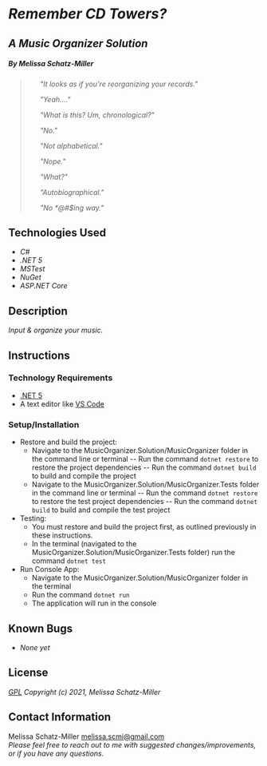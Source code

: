 # _Remember CD Towers?_
## _A Music Organizer Solution_

##### By _**Melissa Schatz-Miller**_


> &nbsp;&nbsp;&nbsp;&nbsp;&nbsp;&nbsp;_"It looks as if you're reorganizing your records."_
>
> &nbsp;&nbsp;&nbsp;&nbsp;&nbsp;&nbsp;_"Yeah...."_
>
> &nbsp;&nbsp;&nbsp;&nbsp;&nbsp;&nbsp;_"What is this? Um, chronological?"_
>
> &nbsp;&nbsp;&nbsp;&nbsp;&nbsp;&nbsp;_"No."_
>
> &nbsp;&nbsp;&nbsp;&nbsp;&nbsp;&nbsp;_"Not alphabetical."_
>
>  &nbsp;&nbsp;&nbsp;&nbsp;&nbsp;&nbsp;_"Nope."_
>
> &nbsp;&nbsp;&nbsp;&nbsp;&nbsp;&nbsp;_"What?"_
>
>  &nbsp;&nbsp;&nbsp;&nbsp;&nbsp;&nbsp;_"Autobiographical."_
>
>  &nbsp;&nbsp;&nbsp;&nbsp;&nbsp;&nbsp;_"No *@#$ing way."_


## Technologies Used

* _C#_
* _.NET 5_
* _MSTest_
* _NuGet_
* _ASP.NET Core_

## Description

_Input & organize your music._

## Instructions

### Technology Requirements

* [.NET 5](https://dotnet.microsoft.com/download/dotnet/5.0)
* A text editor like [VS Code](https://code.visualstudio.com/)

### Setup/Installation

* Restore and build the project:
  - Navigate to the MusicOrganizer.Solution/MusicOrganizer folder in the command line or terminal 
    -- Run the command ```dotnet restore``` to restore the project dependencies
    -- Run the command ```dotnet build``` to build and compile the project
  - Navigate to the MusicOrganizer.Solution/MusicOrganizer.Tests folder in the command line or terminal 
    -- Run the command ```dotnet restore``` to restore the test project dependencies
    -- Run the command ```dotnet build``` to build and compile the test project
* Testing:
  - You must restore and build the project first, as outlined previously in these instructions.
  - In the terminal (navigated to the MusicOrganizer.Solution/MusicOrganizer.Tests folder) run the command ```dotnet test```
* Run Console App:
  - Navigate to the MusicOrganizer.Solution/MusicOrganizer folder in the terminal
  - Run the command ```dotnet run``` 
  - The application will run in the console

## Known Bugs

* _None yet_

## License

_[GPL](https://opensource.org/licenses/gpl-license)_
_Copyright (c) 2021, Melissa Schatz-Miller_

## Contact Information

Melissa Schatz-Miller <melissa.scmi@gmail.com>  
_Please feel free to reach out to me with suggested changes/improvements, or if you have any questions._